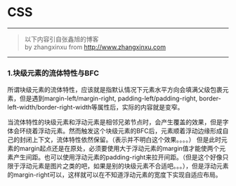 #  CSS
---
> 以下内容引自张鑫旭的博客  
> by zhangxinxu from http://www.zhangxinxu.com

---

###  1.块级元素的流体特性与BFC
所谓块级元素的流体特性，应该就是指默认情况下元素水平方向会填满父级包裹元素，但是遇到margin-left/margin-right, padding-left/padding-right, border-left-width/border-right-width等属性后，实际的内容就是变窄。

当流体特性的块级元素和浮动元素是相邻兄弟节点时，会产生覆盖的效果，但是字体会环绕着浮动元素。然而触发这个块级元素的BFC后，元素顺着浮动边缘形成自己的封闭上下文，流体特性依然保留。（表示并不明白这个效果。。。。） 但是此时元素的margin起点还是在原处，必须要使用大于浮动元素的margin值才能使两个元素产生间距。也可以使用浮动元素的padding-right来拉开间距。（但是这个好像只限于浮动元素是图片之类的吧，如果是别的块级元素不合适吧。。。），但是浮动元素的margin-right可以，这样就可以在不知道浮动元素的宽度下实现自适应布局。
